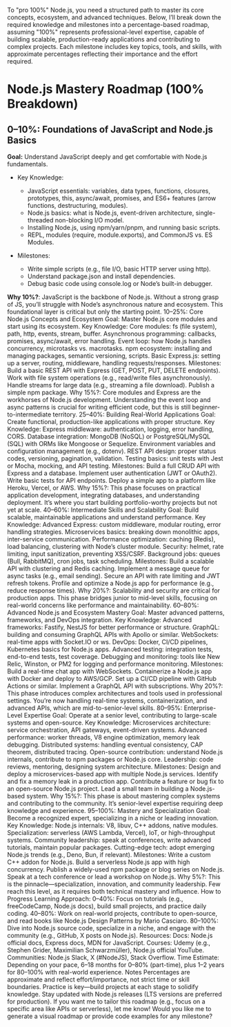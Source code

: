 To "pro 100%" Node.js, you need a structured path to master its core concepts, ecosystem, and advanced techniques. Below, I’ll break down the required knowledge and milestones into a percentage-based roadmap, assuming "100%" represents professional-level expertise, capable of building scalable, production-ready applications and contributing to complex projects. Each milestone includes key topics, tools, and skills, with approximate percentages reflecting their importance and the effort required.

# Node.js Mastery Roadmap (100% Breakdown)

## 0–10%: Foundations of JavaScript and Node.js Basics

**Goal:** Understand JavaScript deeply and get comfortable with Node.js fundamentals.

* Key Knowledge:
  * JavaScript essentials: variables, data types, functions, closures, prototypes, this, async/await, promises, and ES6+ features (arrow functions, destructuring, modules).
  * Node.js basics: what is Node.js, event-driven architecture, single-threaded non-blocking I/O model.
  * Installing Node.js, using npm/yarn/pnpm, and running basic scripts.
  * REPL, modules (require, module.exports), and CommonJS vs. ES Modules.

* Milestones:
  * Write simple scripts (e.g., file I/O, basic HTTP server using http).
  * Understand package.json and install dependencies.
  * Debug basic code using console.log or Node’s built-in debugger.

**Why 10%?**: JavaScript is the backbone of Node.js. Without a strong grasp of JS, you’ll struggle with Node’s asynchronous nature and ecosystem. This foundational layer is critical but only the starting point.
10–25%: Core Node.js Concepts and Ecosystem
Goal: Master Node.js core modules and start using its ecosystem.
Key Knowledge:
Core modules: fs (file system), path, http, events, stream, buffer.
Asynchronous programming: callbacks, promises, async/await, error handling.
Event loop: how Node.js handles concurrency, microtasks vs. macrotasks.
npm ecosystem: installing and managing packages, semantic versioning, scripts.
Basic Express.js: setting up a server, routing, middleware, handling requests/responses.
Milestones:
Build a basic REST API with Express (GET, POST, PUT, DELETE endpoints).
Work with file system operations (e.g., read/write files asynchronously).
Handle streams for large data (e.g., streaming a file download).
Publish a simple npm package.
Why 15%?: Core modules and Express are the workhorses of Node.js development. Understanding the event loop and async patterns is crucial for writing efficient code, but this is still beginner-to-intermediate territory.
25–40%: Building Real-World Applications
Goal: Create functional, production-like applications with proper structure.
Key Knowledge:
Express middleware: authentication, logging, error handling, CORS.
Database integration: MongoDB (NoSQL) or PostgreSQL/MySQL (SQL) with ORMs like Mongoose or Sequelize.
Environment variables and configuration management (e.g., dotenv).
REST API design: proper status codes, versioning, pagination, validation.
Testing basics: unit tests with Jest or Mocha, mocking, and API testing.
Milestones:
Build a full CRUD API with Express and a database.
Implement user authentication (JWT or OAuth2).
Write basic tests for API endpoints.
Deploy a simple app to a platform like Heroku, Vercel, or AWS.
Why 15%?: This phase focuses on practical application development, integrating databases, and understanding deployment. It’s where you start building portfolio-worthy projects but not yet at scale.
40–60%: Intermediate Skills and Scalability
Goal: Build scalable, maintainable applications and understand performance.
Key Knowledge:
Advanced Express: custom middleware, modular routing, error handling strategies.
Microservices basics: breaking down monolithic apps, inter-service communication.
Performance optimization: caching (Redis), load balancing, clustering with Node’s cluster module.
Security: helmet, rate limiting, input sanitization, preventing XSS/CSRF.
Background jobs: queues (Bull, RabbitMQ), cron jobs, task scheduling.
Milestones:
Build a scalable API with clustering and Redis caching.
Implement a message queue for async tasks (e.g., email sending).
Secure an API with rate limiting and JWT refresh tokens.
Profile and optimize a Node.js app for performance (e.g., reduce response times).
Why 20%?: Scalability and security are critical for production apps. This phase bridges junior to mid-level skills, focusing on real-world concerns like performance and maintainability.
60–80%: Advanced Node.js and Ecosystem Mastery
Goal: Master advanced patterns, frameworks, and DevOps integration.
Key Knowledge:
Advanced frameworks: Fastify, NestJS for better performance or structure.
GraphQL: building and consuming GraphQL APIs with Apollo or similar.
WebSockets: real-time apps with Socket.IO or ws.
DevOps: Docker, CI/CD pipelines, Kubernetes basics for Node.js apps.
Advanced testing: integration tests, end-to-end tests, test coverage.
Debugging and monitoring: tools like New Relic, Winston, or PM2 for logging and performance monitoring.
Milestones:
Build a real-time chat app with WebSockets.
Containerize a Node.js app with Docker and deploy to AWS/GCP.
Set up a CI/CD pipeline with GitHub Actions or similar.
Implement a GraphQL API with subscriptions.
Why 20%?: This phase introduces complex architectures and tools used in professional settings. You’re now handling real-time systems, containerization, and advanced APIs, which are mid-to-senior-level skills.
80–95%: Enterprise-Level Expertise
Goal: Operate at a senior level, contributing to large-scale systems and open-source.
Key Knowledge:
Microservices architecture: service orchestration, API gateways, event-driven systems.
Advanced performance: worker threads, V8 engine optimization, memory leak debugging.
Distributed systems: handling eventual consistency, CAP theorem, distributed tracing.
Open-source contribution: understand Node.js internals, contribute to npm packages or Node.js core.
Leadership: code reviews, mentoring, designing system architecture.
Milestones:
Design and deploy a microservices-based app with multiple Node.js services.
Identify and fix a memory leak in a production app.
Contribute a feature or bug fix to an open-source Node.js project.
Lead a small team in building a Node.js-based system.
Why 15%?: This phase is about mastering complex systems and contributing to the community. It’s senior-level expertise requiring deep knowledge and experience.
95–100%: Mastery and Specialization
Goal: Become a recognized expert, specializing in a niche or leading innovation.
Key Knowledge:
Node.js internals: V8, libuv, C++ addons, native modules.
Specialization: serverless (AWS Lambda, Vercel), IoT, or high-throughput systems.
Community leadership: speak at conferences, write advanced tutorials, maintain popular packages.
Cutting-edge tech: adopt emerging Node.js trends (e.g., Deno, Bun, if relevant).
Milestones:
Write a custom C++ addon for Node.js.
Build a serverless Node.js app with high concurrency.
Publish a widely-used npm package or blog series on Node.js.
Speak at a tech conference or lead a workshop on Node.js.
Why 5%?: This is the pinnacle—specialization, innovation, and community leadership. Few reach this level, as it requires both technical mastery and influence.
How to Progress
Learning Approach:
0–40%: Focus on tutorials (e.g., freeCodeCamp, Node.js docs), build small projects, and practice daily coding.
40–80%: Work on real-world projects, contribute to open-source, and read books like Node.js Design Patterns by Mario Casciaro.
80–100%: Dive into Node.js source code, specialize in a niche, and engage with the community (e.g., GitHub, X posts on Node.js).
Resources:
Docs: Node.js official docs, Express docs, MDN for JavaScript.
Courses: Udemy (e.g., Stephen Grider, Maximilian Schwarzmüller), Node.js official YouTube.
Communities: Node.js Slack, X (#NodeJS), Stack Overflow.
Time Estimate: Depending on your pace, 6–18 months for 0–80% (part-time), plus 1–2 years for 80–100% with real-world experience.
Notes
Percentages are approximate and reflect effort/importance, not strict time or skill boundaries.
Practice is key—build projects at each stage to solidify knowledge.
Stay updated with Node.js releases (LTS versions are preferred for production).
If you want me to tailor this roadmap (e.g., focus on a specific area like APIs or serverless), let me know!
Would you like me to generate a visual roadmap or provide code examples for any milestone?
